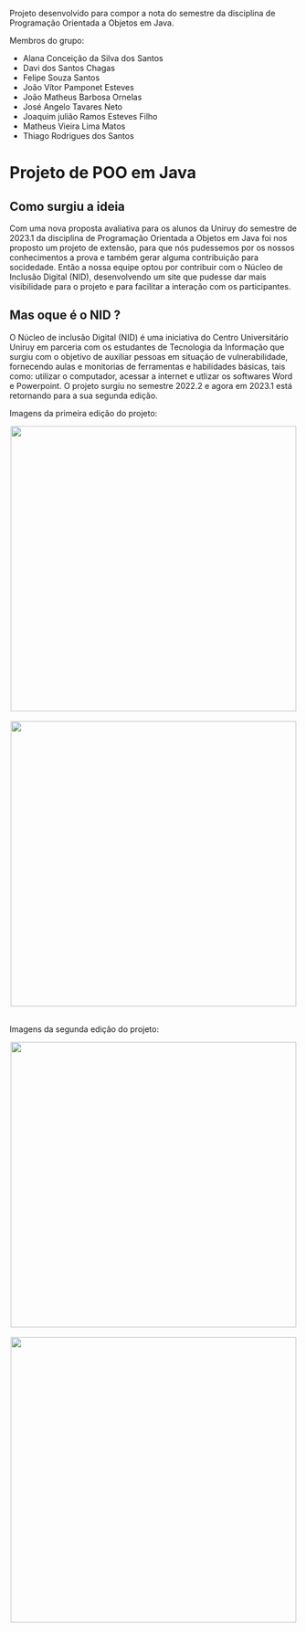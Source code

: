 Projeto desenvolvido para compor a nota do semestre da disciplina de Programação Orientada a Objetos em Java.

Membros do grupo:
* Alana Conceição da Silva dos Santos <br>
* Davi dos Santos Chagas <br>
* Felipe Souza Santos <br>
* João Vítor Pamponet Esteves <br>
* João Matheus Barbosa Ornelas <br>
* José Angelo Tavares Neto <br>
* Joaquim julião Ramos Esteves Filho <br>
* Matheus Vieira Lima Matos <br>
* Thiago Rodrigues dos Santos 

# Projeto de POO em Java

## Como surgiu a ideia
<p>Com uma nova proposta avaliativa para os alunos da Uniruy do semestre de 2023.1 da disciplina de Programação Orientada a Objetos em Java foi nos proposto um projeto de extensão, para que nós pudessemos por os nossos conhecimentos a prova e também gerar alguma contribuição para socidedade. Então a nossa equipe optou por contribuir com o Núcleo de Inclusão Digital (NID), desenvolvendo um site que pudesse dar mais visibilidade para o projeto e para facilitar a interação com os participantes.</p>

## Mas oque é o NID ?
<p> O Núcleo de inclusão Digital (NID) é uma iniciativa do Centro Universitário Uniruy em parceria com os estudantes de Tecnologia da Informação que surgiu com o objetivo de auxiliar pessoas em situação de vulnerabilidade, fornecendo aulas e monitorias de ferramentas e habilidades básicas, tais como: utilizar o computador, acessar a internet e utlizar os softwares Word e Powerpoint. O projeto surgiu no semestre 2022.2 e agora em 2023.1 está retornando para a sua segunda edição.</p> 

<p>Imagens da primeira edição do projeto:</p>

<div align="center">
  <img src="https://user-images.githubusercontent.com/127691176/234401933-74089fad-080f-403b-83af-725a0cc8d62e.jpg" width="500px">
  <br>
  <br>
  <img src="https://user-images.githubusercontent.com/127691176/234403623-b458c7ac-656a-4a20-b753-11882836ad67.jpg" width="500px">
</div>

<br>

<p>Imagens da segunda edição do projeto:</p>

<div align="center">
  <img src="https://github.com/LTDproject/NID-site/assets/127691176/8d55d3a8-2add-440a-8978-aec6872356f9" width="500px">
  <br>
  <br>
  <img src="https://github.com/LTDproject/NID-site/assets/127691176/647c64fa-81f2-4a48-939b-8316c9e26939" width="500px">
</div>

